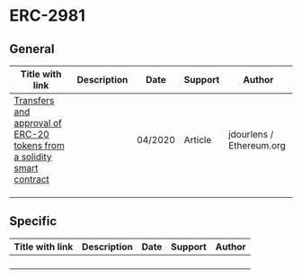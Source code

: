# ERC-2981



## General

| Title with link                                              | Description | Date    | Support | Author                   |
| ------------------------------------------------------------ | ----------- | ------- | ------- | ------------------------ |
| [Transfers and approval of ERC-20 tokens from a solidity smart contract](https://ethereum.org/en/developers/tutorials/transfers-and-approval-of-erc-20-tokens-from-a-solidity-smart-contract/) |             | 04/2020 | Article | jdourlens / Ethereum.org |
|                                                              |             |         |         |                          |
|                                                              |             |         |         |                          |
|                                                              |             |         |         |                          |



## Specific

| Title with link | Description | Date | Support | Author |
| --------------- | ----------- | ---- | ------- | ------ |
|                 |             |      |         |        |
|                 |             |      |         |        |
|                 |             |      |         |        |
|                 |             |      |         |        |
